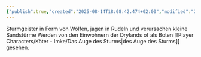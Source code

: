 ```yaml
---
{"publish":true,"created":"2025-08-14T18:08:42.474+02:00","modified":"2025-08-14T18:18:01.390+02:00","cssclasses":""}
---
```



Sturmgeister in Form von Wölfen, jagen in Rudeln und verursachen kleine Sandstürme
Werden von den Einwohnern der Drylands of als Boten [[Player Characters/Köter - Imke/Das Auge des Sturms\|des Auge des Sturms]] gesehen.